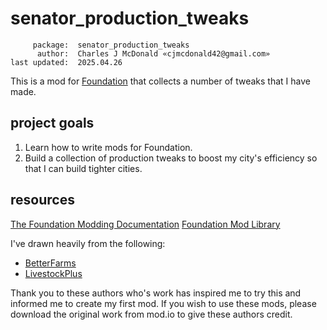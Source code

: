 # senator_production_tweaks

         package:  senator_production_tweaks
          author:  Charles J McDonald «cjmcdonald42@gmail.com»
    last updated:  2025.04.26

This is a mod for [Foundation](https://foundation-game.fandom.com/wiki/Foundation_Wiki) that collects a number of tweaks that I have made.

## project goals

1. Learn how to write mods for Foundation.
2. Build a collection of production tweaks to boost my city's efficiency so that I can build tighter cities.

## resources

[The Foundation Modding Documentation](https://www.polymorph.games/foundation/modding/)
[Foundation Mod Library](https://mod.io/g/foundation)

I've drawn heavily from the following:

- [BetterFarms](https://mod.io/g/foundation/m/webetterfarms#description)
- [LivestockPlus](https://mod.io/g/foundation/m/livestockplus#discussion)

Thank you to these authors who's work has inspired me to try this and informed me to create my first mod.
If you wish to use these mods, please download the original work from mod.io to give these authors credit.
